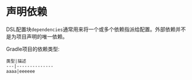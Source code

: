 声明依赖
========================
DSL配置块`dependencies`通常用来将一个或多个依赖指派给配置。外部依赖并不是为项目声明的唯一依赖。

Gradle项目的依赖类型:
```
类型|描述
---|--------------
aaaa|eeeeee  
```

